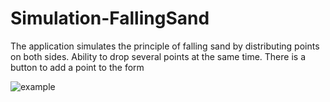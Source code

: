 # Simulation-FallingSand

The application simulates the principle of falling sand by distributing points on both sides. Ability to drop several points at the same time. There is a button to add a point to the form

![example](https://user-images.githubusercontent.com/65355616/188232427-a9b11b0b-13e5-4018-89a7-3e8fcc4a1b57.gif)
